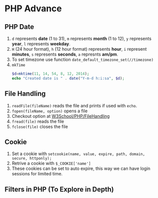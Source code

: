 # PHP Advance

## PHP Date
1. `d` represents **date** (1 to 31), `m` represents **month** (1 to 12), `y` represents **year**, `l` represents **weekday**.
2. `H` (24 hour format), `h` (12 hour format) represents **hour**, `i` represent **minutes**, `s` represents **seconds**, `a` represnts **am/pm**.
3. To set timezone use function `date_default_timezone_set(//timezone)`
4. `mkTime`
    ```php
    $d=mktime(11, 14, 54, 8, 12, 2014);
    echo "Created date is " . date("Y-m-d h:i:sa", $d);
    ```

## File Handling
1. `readFile(fileName)` reads the file and prints if used with `echo`.
2. `fopen(fileName, option)` opens a file 
3. Checkout option at [W3School/PHP/FileHandling](https://www.w3schools.com/php/php_file_open.asp)
4. `fread(file)` reads the file
5. `fclose(file)` closes the file

## Cookie
1. Set a cookie with `setcookie(name, value, expire, path, domain, secure, httponly);`
2. Retrive a cookie with `$_COOKIE['name']`
3. These cookies can be set to auto expire, this way we can have login sessions for limited time.

## Filters in PHP (To Explore in Depth)

